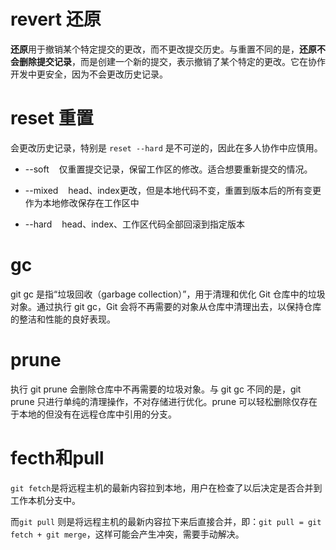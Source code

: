# revert 还原

**还原**用于撤销某个特定提交的更改，而不更改提交历史。与重置不同的是，**还原不会删除提交记录**，而是创建一个新的提交，表示撤销了某个特定的更改。它在协作开发中更安全，因为不会更改历史记录。

# reset 重置

会更改历史记录，特别是 `reset --hard` 是不可逆的，因此在多人协作中应慎用。

* --soft    仅重置提交记录，保留工作区的修改。适合想要重新提交的情况。

* --mixed    head、index更改，但是本地代码不变，重置到版本后的所有变更作为本地修改保存在工作区中

* --hard    head、index、工作区代码全部回滚到指定版本

# gc

git gc 是指“垃圾回收（garbage collection）”，用于清理和优化 Git 仓库中的垃圾对象。通过执行 git gc，Git 会将不再需要的对象从仓库中清理出去，以保持仓库的整洁和性能的良好表现。

# prune

执行 git prune 会删除仓库中不再需要的垃圾对象。与 git gc 不同的是，git prune 只进行单纯的清理操作，不对存储进行优化。prune 可以轻松删除仅存在于本地的但没有在远程仓库中引用的分支。

# fecth和pull

`git fetch`是将远程主机的最新内容拉到本地，用户在检查了以后决定是否合并到工作本机分支中。

而`git pull` 则是将远程主机的最新内容拉下来后直接合并，即：`git pull = git fetch + git merge`，这样可能会产生冲突，需要手动解决。
